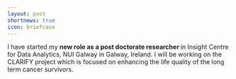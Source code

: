```yaml
---
layout: post
shortnews: true
icon: briefcase
---
```


I have started my <b>new role as a post doctorate researcher </b> in Insight Centre for Data Analytics, NUI Galway in Galway, Ireland. 
I will be working on the CLARIFY project which is focused on enhancing the life quality of the long term cancer survivors.  
